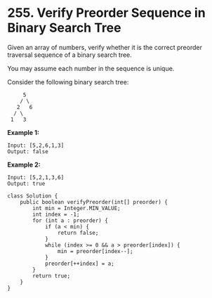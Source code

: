 # 255. Verify Preorder Sequence in Binary Search Tree

Given an array of numbers, verify whether it is the correct preorder traversal sequence of a binary search tree.

You may assume each number in the sequence is unique.

Consider the following binary search tree: 

```text
     5
    / \
   2   6
  / \
 1   3
```

**Example 1:**

```text
Input: [5,2,6,1,3]
Output: false
```

**Example 2:**

```text
Input: [5,2,1,3,6]
Output: true
```

```text
class Solution {
    public boolean verifyPreorder(int[] preorder) {
        int min = Integer.MIN_VALUE;
        int index = -1;
        for (int a : preorder) {
            if (a < min) {
                return false;
            }
            while (index >= 0 && a > preorder[index]) {
                min = preorder[index--];
            }
            preorder[++index] = a;
        }
        return true;
    }
}
```

